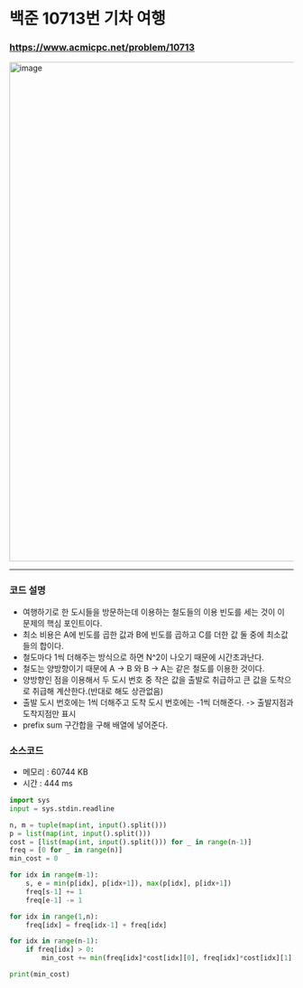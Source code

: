 백준 10713번 기차 여행
======================

### <https://www.acmicpc.net/problem/10713>
<img width="884" alt="image" src="https://user-images.githubusercontent.com/83554018/169882155-70577106-9a82-4e7b-aecd-79020ee25038.png">

<hr>

### 코드 설명
+ 여행하기로 한 도시들을 방문하는데 이용하는 철도들의 이용 빈도를 세는 것이 이 문제의 핵심 포인트이다.
+ 최소 비용은 A에 빈도를 곱한 값과 B에 빈도를 곱하고 C를 더한 값 둘 중에 최소값들의 합이다.
+ 철도마다 1씩 더해주는 방식으로 하면 N^2이 나오기 때문에 시간초과난다.
+ 철도는 양방향이기 때문에 A -> B 와 B -> A는 같은 철도를 이용한 것이다. 
+ 양방향인 점을 이용해서 두 도시 번호 중 작은 값을 출발로 취급하고 큰 값을 도착으로 취급해 계산한다.(반대로 해도 상관없음)
+ 출발 도시 번호에는 1씩 더해주고 도착 도시 번호에는 -1씩 더해준다. -> 출발지점과 도착지점만 표시
+ prefix sum 구간합을 구해 배열에 넣어준다.

### 소스코드
+ 메모리 : 60744 KB
+ 시간 : 444 ms
```python
import sys
input = sys.stdin.readline

n, m = tuple(map(int, input().split()))
p = list(map(int, input().split()))
cost = [list(map(int, input().split())) for _ in range(n-1)]
freq = [0 for _ in range(n)]
min_cost = 0

for idx in range(m-1):
    s, e = min(p[idx], p[idx+1]), max(p[idx], p[idx+1])
    freq[s-1] += 1
    freq[e-1] -= 1

for idx in range(1,n):
    freq[idx] = freq[idx-1] + freq[idx]

for idx in range(n-1):
    if freq[idx] > 0:
        min_cost += min(freq[idx]*cost[idx][0], freq[idx]*cost[idx][1] + cost[idx][2])

print(min_cost)
```
